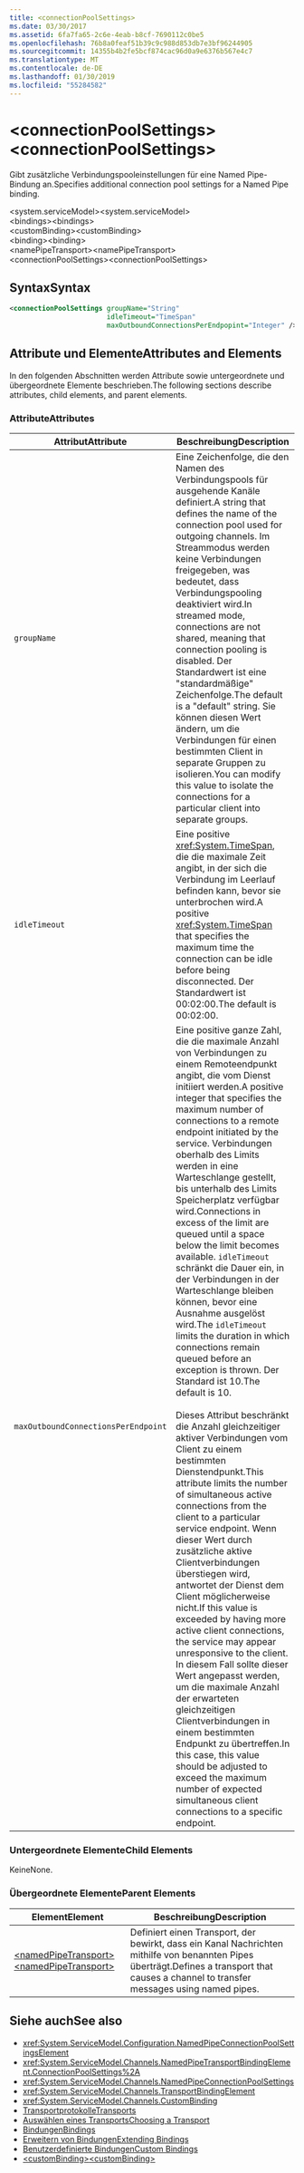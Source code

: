 ```yaml
---
title: <connectionPoolSettings>
ms.date: 03/30/2017
ms.assetid: 6fa7fa65-2c6e-4eab-b8cf-7690112c0be5
ms.openlocfilehash: 76b8a0feaf51b39c9c988d853db7e3bf96244905
ms.sourcegitcommit: 14355b4b2fe5bcf874cac96d0a9e6376b567e4c7
ms.translationtype: MT
ms.contentlocale: de-DE
ms.lasthandoff: 01/30/2019
ms.locfileid: "55284582"
---
```

# <a name="connectionpoolsettings"></a><span data-ttu-id="fc4fd-101">\<connectionPoolSettings></span><span class="sxs-lookup"><span data-stu-id="fc4fd-101">\<connectionPoolSettings></span></span>
<span data-ttu-id="fc4fd-102">Gibt zusätzliche Verbindungspooleinstellungen für eine Named Pipe-Bindung an.</span><span class="sxs-lookup"><span data-stu-id="fc4fd-102">Specifies additional connection pool settings for a Named Pipe binding.</span></span>  
  
 <span data-ttu-id="fc4fd-103">\<system.serviceModel></span><span class="sxs-lookup"><span data-stu-id="fc4fd-103">\<system.serviceModel></span></span>  
<span data-ttu-id="fc4fd-104">\<bindings></span><span class="sxs-lookup"><span data-stu-id="fc4fd-104">\<bindings></span></span>  
<span data-ttu-id="fc4fd-105">\<customBinding></span><span class="sxs-lookup"><span data-stu-id="fc4fd-105">\<customBinding></span></span>  
<span data-ttu-id="fc4fd-106">\<binding></span><span class="sxs-lookup"><span data-stu-id="fc4fd-106">\<binding></span></span>  
<span data-ttu-id="fc4fd-107">\<namePipeTransport></span><span class="sxs-lookup"><span data-stu-id="fc4fd-107">\<namePipeTransport></span></span>  
<span data-ttu-id="fc4fd-108">\<connectionPoolSettings></span><span class="sxs-lookup"><span data-stu-id="fc4fd-108">\<connectionPoolSettings></span></span>  
  
## <a name="syntax"></a><span data-ttu-id="fc4fd-109">Syntax</span><span class="sxs-lookup"><span data-stu-id="fc4fd-109">Syntax</span></span>  
  
```xml  
<connectionPoolSettings groupName="String"
                        idleTimeout="TimeSpan"
                        maxOutboundConnectionsPerEndpopint="Integer" />
```  
  
## <a name="attributes-and-elements"></a><span data-ttu-id="fc4fd-110">Attribute und Elemente</span><span class="sxs-lookup"><span data-stu-id="fc4fd-110">Attributes and Elements</span></span>  
 <span data-ttu-id="fc4fd-111">In den folgenden Abschnitten werden Attribute sowie untergeordnete und übergeordnete Elemente beschrieben.</span><span class="sxs-lookup"><span data-stu-id="fc4fd-111">The following sections describe attributes, child elements, and parent elements.</span></span>  
  
### <a name="attributes"></a><span data-ttu-id="fc4fd-112">Attribute</span><span class="sxs-lookup"><span data-stu-id="fc4fd-112">Attributes</span></span>  
  
|<span data-ttu-id="fc4fd-113">Attribut</span><span class="sxs-lookup"><span data-stu-id="fc4fd-113">Attribute</span></span>|<span data-ttu-id="fc4fd-114">Beschreibung</span><span class="sxs-lookup"><span data-stu-id="fc4fd-114">Description</span></span>|  
|---------------|-----------------|  
|`groupName`|<span data-ttu-id="fc4fd-115">Eine Zeichenfolge, die den Namen des Verbindungspools für ausgehende Kanäle definiert.</span><span class="sxs-lookup"><span data-stu-id="fc4fd-115">A string that defines the name of the connection pool used for outgoing channels.</span></span> <span data-ttu-id="fc4fd-116">Im Streammodus werden keine Verbindungen freigegeben, was bedeutet, dass Verbindungspooling deaktiviert wird.</span><span class="sxs-lookup"><span data-stu-id="fc4fd-116">In streamed mode, connections are not shared, meaning that connection pooling is disabled.</span></span> <span data-ttu-id="fc4fd-117">Der Standardwert ist eine "standardmäßige" Zeichenfolge.</span><span class="sxs-lookup"><span data-stu-id="fc4fd-117">The default is a "default" string.</span></span> <span data-ttu-id="fc4fd-118">Sie können diesen Wert ändern, um die Verbindungen für einen bestimmten Client in separate Gruppen zu isolieren.</span><span class="sxs-lookup"><span data-stu-id="fc4fd-118">You can modify this value to isolate the connections for a particular client into separate groups.</span></span>|  
|`idleTimeout`|<span data-ttu-id="fc4fd-119">Eine positive <xref:System.TimeSpan>, die die maximale Zeit angibt, in der sich die Verbindung im Leerlauf befinden kann, bevor sie unterbrochen wird.</span><span class="sxs-lookup"><span data-stu-id="fc4fd-119">A positive <xref:System.TimeSpan> that specifies the maximum time the connection can be idle before being disconnected.</span></span> <span data-ttu-id="fc4fd-120">Der Standardwert ist 00:02:00.</span><span class="sxs-lookup"><span data-stu-id="fc4fd-120">The default is 00:02:00.</span></span>|  
|`maxOutboundConnectionsPerEndpoint`|<span data-ttu-id="fc4fd-121">Eine positive ganze Zahl, die die maximale Anzahl von Verbindungen zu einem Remoteendpunkt angibt, die vom Dienst initiiert werden.</span><span class="sxs-lookup"><span data-stu-id="fc4fd-121">A positive integer that specifies the maximum number of connections to a remote endpoint initiated by the service.</span></span> <span data-ttu-id="fc4fd-122">Verbindungen oberhalb des Limits werden in eine Warteschlange gestellt, bis unterhalb des Limits Speicherplatz verfügbar wird.</span><span class="sxs-lookup"><span data-stu-id="fc4fd-122">Connections in excess of the limit are queued until a space below the limit becomes available.</span></span> <span data-ttu-id="fc4fd-123">`idleTimeout` schränkt die Dauer ein, in der Verbindungen in der Warteschlange bleiben können, bevor eine Ausnahme ausgelöst wird.</span><span class="sxs-lookup"><span data-stu-id="fc4fd-123">The `idleTimeout` limits the duration in which connections remain queued before an exception is thrown.</span></span> <span data-ttu-id="fc4fd-124">Der Standard ist 10.</span><span class="sxs-lookup"><span data-stu-id="fc4fd-124">The default is 10.</span></span><br /><br /> <span data-ttu-id="fc4fd-125">Dieses Attribut beschränkt die Anzahl gleichzeitiger aktiver Verbindungen vom Client zu einem bestimmten Dienstendpunkt.</span><span class="sxs-lookup"><span data-stu-id="fc4fd-125">This attribute limits the number of simultaneous active connections from the client to a particular service endpoint.</span></span> <span data-ttu-id="fc4fd-126">Wenn dieser Wert durch zusätzliche aktive Clientverbindungen überstiegen wird, antwortet der Dienst dem Client möglicherweise nicht.</span><span class="sxs-lookup"><span data-stu-id="fc4fd-126">If this value is exceeded by having more active client connections, the service may appear unresponsive to the client.</span></span> <span data-ttu-id="fc4fd-127">In diesem Fall sollte dieser Wert angepasst werden, um die maximale Anzahl der erwarteten gleichzeitigen Clientverbindungen in einem bestimmten Endpunkt zu übertreffen.</span><span class="sxs-lookup"><span data-stu-id="fc4fd-127">In this case, this value should be adjusted to exceed the maximum number of expected simultaneous client connections to a specific endpoint.</span></span>|  
  
### <a name="child-elements"></a><span data-ttu-id="fc4fd-128">Untergeordnete Elemente</span><span class="sxs-lookup"><span data-stu-id="fc4fd-128">Child Elements</span></span>  
 <span data-ttu-id="fc4fd-129">Keine</span><span class="sxs-lookup"><span data-stu-id="fc4fd-129">None.</span></span>  
  
### <a name="parent-elements"></a><span data-ttu-id="fc4fd-130">Übergeordnete Elemente</span><span class="sxs-lookup"><span data-stu-id="fc4fd-130">Parent Elements</span></span>  
  
|<span data-ttu-id="fc4fd-131">Element</span><span class="sxs-lookup"><span data-stu-id="fc4fd-131">Element</span></span>|<span data-ttu-id="fc4fd-132">Beschreibung</span><span class="sxs-lookup"><span data-stu-id="fc4fd-132">Description</span></span>|  
|-------------|-----------------|  
|[<span data-ttu-id="fc4fd-133">\<namedPipeTransport></span><span class="sxs-lookup"><span data-stu-id="fc4fd-133">\<namedPipeTransport></span></span>](../../../../../docs/framework/configure-apps/file-schema/wcf/namedpipetransport.md)|<span data-ttu-id="fc4fd-134">Definiert einen Transport, der bewirkt, dass ein Kanal Nachrichten mithilfe von benannten Pipes überträgt.</span><span class="sxs-lookup"><span data-stu-id="fc4fd-134">Defines a transport that causes a channel to transfer messages using named pipes.</span></span>|  
  
## <a name="see-also"></a><span data-ttu-id="fc4fd-135">Siehe auch</span><span class="sxs-lookup"><span data-stu-id="fc4fd-135">See also</span></span>
- <xref:System.ServiceModel.Configuration.NamedPipeConnectionPoolSettingsElement>
- <xref:System.ServiceModel.Channels.NamedPipeTransportBindingElement.ConnectionPoolSettings%2A>
- <xref:System.ServiceModel.Channels.NamedPipeConnectionPoolSettings>
- <xref:System.ServiceModel.Channels.TransportBindingElement>
- <xref:System.ServiceModel.Channels.CustomBinding>
- [<span data-ttu-id="fc4fd-136">Transportprotokolle</span><span class="sxs-lookup"><span data-stu-id="fc4fd-136">Transports</span></span>](../../../../../docs/framework/wcf/feature-details/transports.md)
- [<span data-ttu-id="fc4fd-137">Auswählen eines Transports</span><span class="sxs-lookup"><span data-stu-id="fc4fd-137">Choosing a Transport</span></span>](../../../../../docs/framework/wcf/feature-details/choosing-a-transport.md)
- [<span data-ttu-id="fc4fd-138">Bindungen</span><span class="sxs-lookup"><span data-stu-id="fc4fd-138">Bindings</span></span>](../../../../../docs/framework/wcf/bindings.md)
- [<span data-ttu-id="fc4fd-139">Erweitern von Bindungen</span><span class="sxs-lookup"><span data-stu-id="fc4fd-139">Extending Bindings</span></span>](../../../../../docs/framework/wcf/extending/extending-bindings.md)
- [<span data-ttu-id="fc4fd-140">Benutzerdefinierte Bindungen</span><span class="sxs-lookup"><span data-stu-id="fc4fd-140">Custom Bindings</span></span>](../../../../../docs/framework/wcf/extending/custom-bindings.md)
- [<span data-ttu-id="fc4fd-141">\<customBinding></span><span class="sxs-lookup"><span data-stu-id="fc4fd-141">\<customBinding></span></span>](../../../../../docs/framework/configure-apps/file-schema/wcf/custombinding.md)
